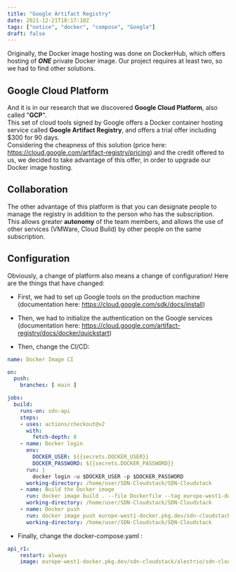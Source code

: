 ```yaml
---
title: "Google Artifact Registry"
date: 2021-12-21T18:17:10Z
tags: ["notice", "docker", "compose", "Google"]
draft: false
---
```


Originally, the Docker image hosting was done on DockerHub, which offers hosting of ___ONE___ private Docker image. Our project requires at least two, so we had to find other solutions.

## Google Cloud Platform

And it is in our research that we discovered __Google Cloud Platform__, also called "__GCP__". \
This set of cloud tools signed by Google offers a Docker container hosting service called __Google Artifact Registry__, and offers a trial offer including $300 for 90 days. \
Considering the cheapness of this solution (price here: https://cloud.google.com/artifact-registry/pricing) and the credit offered to us, we decided to take advantage of this offer, in order to upgrade our Docker image hosting.

## Collaboration

The other advantage of this platform is that you can designate people to manage the registry in addition to the person who has the subscription. \
This allows greater __autonomy__ of the team members, and allows the use of other services (VMWare, Cloud Build) by other people on the same subscription.

## Configuration

Obviously, a change of platform also means a change of configuration! Here are the things that have changed:

- First, we had to set up Google tools on the production machine (documentation here: https://cloud.google.com/sdk/docs/install)

- Then, we had to initialize the authentication on the Google services (documentation here: https://cloud.google.com/artifact-registry/docs/docker/quickstart)

- Then, change the CI/CD:
```yaml
name: Docker Image CI

on:
  push:
    branches: [ main ]

jobs:
  build:
    runs-on: sdn-api
    steps:
    - uses: actions/checkout@v2
      with:
        fetch-depth: 0
    - name: Docker login
      env:
        DOCKER_USER: ${{secrets.DOCKER_USER}}
        DOCKER_PASSWORD: ${{secrets.DOCKER_PASSWORD}}
      run: |
        docker login -u $DOCKER_USER -p $DOCKER_PASSWORD
      working-directory: /home/user/SDN-Cloudstack/SDN-Cloudstack
    - name: Build the Docker image
      run: docker image build . --file Dockerfile --tag europe-west1-docker.pkg.dev/sdn-cloudstack/alestrio/sdn-cloudstack:latest
      working-directory: /home/user/SDN-Cloudstack/SDN-Cloudstack
    - name: Docker push
      run: docker image push europe-west1-docker.pkg.dev/sdn-cloudstack/alestrio/sdn-cloudstack:latest
      working-directory: /home/user/SDN-Cloudstack/SDN-Cloudstack
```

- Finally, change the docker-compose.yaml :

```yaml
api_r1:
    restart: always
    image: europe-west1-docker.pkg.dev/sdn-cloudstack/alestrio/sdn-cloudstack:latest
```